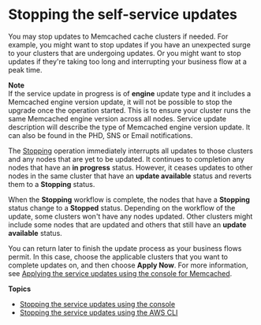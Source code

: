 # Stopping the self\-service updates<a name="stopping-self-service-updates"></a>

You may stop updates to Memcached cache clusters if needed\. For example, you might want to stop updates if you have an unexpected surge to your clusters that are undergoing updates\. Or you might want to stop updates if they're taking too long and interrupting your business flow at a peak time\.

**Note**  
If the service update in progress is of **engine** update type and it includes a Memcached engine version update, it will not be possible to stop the upgrade once the operation started\. This is to ensure your cluster runs the same Memcached engine version across all nodes\. Service update description will describe the type of Memcached engine version update\. It can also be found in the PHD, SNS or Email notifications\.

The [Stopping](https://docs.aws.amazon.com/AmazonElastiCache/latest/APIReference/API_BatchApplyStopAction.html) operation immediately interrupts all updates to those clusters and any nodes that are yet to be updated\. It continues to completion any nodes that have an **in progress** status\. However, it ceases updates to other nodes in the same cluster that have an **update available** status and reverts them to a **Stopping** status\.

When the **Stopping** workflow is complete, the nodes that have a **Stopping** status change to a **Stopped** status\. Depending on the workflow of the update, some clusters won't have any nodes updated\. Other clusters might include some nodes that are updated and others that still have an **update available** status\. 

You can return later to finish the update process as your business flows permit\. In this case, choose the applicable clusters that you want to complete updates on, and then choose **Apply Now**\. For more information, see [Applying the service updates using the console for Memcached](applying-updates-console.md#applying-updates-console-memcached-console)\. 

**Topics**
+ [Stopping the service updates using the console](stopping-updates-console-memcached.md)
+ [Stopping the service updates using the AWS CLI](stopping-updates-cli-memcached.md)